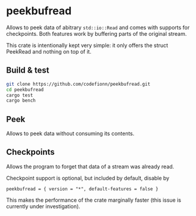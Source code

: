 # peekbufread

Allows to peek data of abitrary `std::io::Read` and comes with supports for
checkpoints. Both features work by buffering parts of the original stream.

This crate is intentionally kept very simple: it only offers the struct
PeekRead and nothing on top of it.

## Build & test

```bash
git clone https://github.com/codefionn/peekbufread.git
cd peekbufread
cargo test
cargo bench
```

## Peek

Allows to peek data without consuming its contents.

## Checkpoints

Allows the program to forget that data of a stream was already read.

Checkpoint support is optional, but included by default, disable by

```
peekbufread = { version = "*", default-features = false }
```

This makes the performance of the crate marginally faster (this issue is
currently under investigation).
